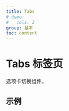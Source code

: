 ```yaml
---
title: Tabs
# demo:
#   cols: 2
group: 基本
toc: content
---
```


# Tabs 标签页

选项卡切换组件。

## 示例

<code src="./demos/TabsBase.tsx"></code>
<code src="./demos/TabsControlled.tsx"></code>
<code src="./demos/TabsConfigured.tsx"></code>
